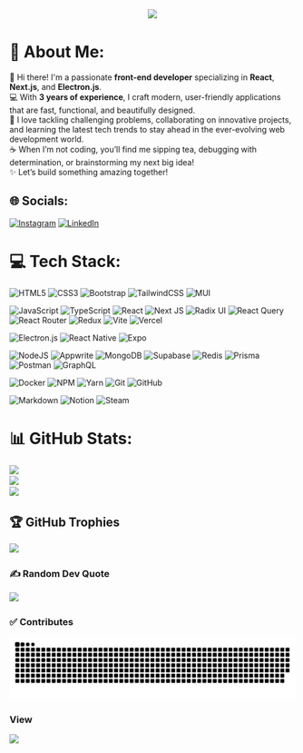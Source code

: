 <div align="center">
  <img height="400" src="https://i.imgflip.com/9dkmef.gif"  />
</div>

###

# 💫 About Me:
👋 Hi there! I'm a passionate **front-end developer** specializing in **React**, **Next.js**, and **Electron.js**.  <br>💻 With **3 years of experience**, I craft modern, user-friendly applications that are fast, functional, and beautifully designed.  <br>🚀 I love tackling challenging problems, collaborating on innovative projects, and learning the latest tech trends to stay ahead in the ever-evolving web development world.<br>☕ When I’m not coding, you’ll find me sipping tea, debugging with determination, or brainstorming my next big idea!  <br>✨ Let’s build something amazing together!


## 🌐 Socials:
[![Instagram](https://img.shields.io/badge/Instagram-%23E4405F.svg?logo=Instagram&logoColor=white)](https://instagram.com/aliasad__001) [![LinkedIn](https://img.shields.io/badge/LinkedIn-%230077B5.svg?logo=linkedin&logoColor=white)](https://linkedin.com/in/ali-asad-a77290232) 

# 💻 Tech Stack:

![HTML5](https://img.shields.io/badge/html5-%23E34F26.svg?style=flat&logo=html5&logoColor=white)
![CSS3](https://img.shields.io/badge/css3-%231572B6.svg?style=flat&logo=css3&logoColor=white)
![Bootstrap](https://img.shields.io/badge/bootstrap-%238511FA.svg?style=flat&logo=bootstrap&logoColor=white)
![TailwindCSS](https://img.shields.io/badge/tailwindcss-%2338B2AC.svg?style=flat&logo=tailwind-css&logoColor=white)
![MUI](https://img.shields.io/badge/MUI-%230081CB.svg?style=flat&logo=mui&logoColor=white)

![JavaScript](https://img.shields.io/badge/javascript-%23323330.svg?style=flat&logo=javascript&logoColor=%23F7DF1E)
![TypeScript](https://img.shields.io/badge/typescript-%23007ACC.svg?style=flat&logo=typescript&logoColor=white)
![React](https://img.shields.io/badge/react-%2320232a.svg?style=flat&logo=react&logoColor=%2361DAFB)
![Next JS](https://img.shields.io/badge/Next-black?style=flat&logo=next.js&logoColor=white)
![Radix UI](https://img.shields.io/badge/radix%20ui-161618.svg?style=flat&logo=radix-ui&logoColor=white)
![React Query](https://img.shields.io/badge/-React%20Query-FF4154?style=flat&logo=react%20query&logoColor=white)
![React Router](https://img.shields.io/badge/React_Router-CA4245?style=flat&logo=react-router&logoColor=white)
![Redux](https://img.shields.io/badge/redux-%23593d88.svg?style=flat&logo=redux&logoColor=white)
![Vite](https://img.shields.io/badge/vite-%23646CFF.svg?style=flat&logo=vite&logoColor=white)
![Vercel](https://img.shields.io/badge/vercel-%23000000.svg?style=flat&logo=vercel&logoColor=white)

![Electron.js](https://img.shields.io/badge/Electron-191970?style=flat&logo=Electron&logoColor=white)
![React Native](https://img.shields.io/badge/react_native-%2320232a.svg?style=flat&logo=react&logoColor=%2361DAFB)
![Expo](https://img.shields.io/badge/expo-1C1E24?style=flat&logo=expo&logoColor=#D04A37)

![NodeJS](https://img.shields.io/badge/node.js-6DA55F?style=flat&logo=node.js&logoColor=white)
![Appwrite](https://img.shields.io/badge/Appwrite-%23FD366E.svg?style=flat&logo=appwrite&logoColor=white)
![MongoDB](https://img.shields.io/badge/MongoDB-%234ea94b.svg?style=flat&logo=mongodb&logoColor=white)
![Supabase](https://img.shields.io/badge/Supabase-3ECF8E?style=flat&logo=supabase&logoColor=white)
![Redis](https://img.shields.io/badge/redis-%23DD0031.svg?style=flat&logo=redis&logoColor=white)
![Prisma](https://img.shields.io/badge/Prisma-3982CE?style=flat&logo=Prisma&logoColor=white)
![Postman](https://img.shields.io/badge/Postman-FF6C37?style=flat&logo=postman&logoColor=white)
![GraphQL](https://img.shields.io/badge/-GraphQL-E10098?style=flat&logo=graphql&logoColor=white)

![Docker](https://img.shields.io/badge/docker-%230db7ed.svg?style=flat&logo=docker&logoColor=white)
![NPM](https://img.shields.io/badge/NPM-%23CB3837.svg?style=flat&logo=npm&logoColor=white)
![Yarn](https://img.shields.io/badge/yarn-%232C8EBB.svg?style=flat&logo=yarn&logoColor=white)
![Git](https://img.shields.io/badge/git-%23F05033.svg?style=flat&logo=git&logoColor=white)
![GitHub](https://img.shields.io/badge/github-%23121011.svg?style=flat&logo=github&logoColor=white)

![Markdown](https://img.shields.io/badge/markdown-%23000000.svg?style=flat&logo=markdown&logoColor=white)
![Notion](https://img.shields.io/badge/Notion-%23000000.svg?style=flat&logo=notion&logoColor=white)
![Steam](https://img.shields.io/badge/steam-%23000000.svg?style=flat&logo=steam&logoColor=white)


# 📊 GitHub Stats:
![](https://github-readme-stats.vercel.app/api?username=Ali-Asad1&theme=dracula&hide_border=false&include_all_commits=true&count_private=true)<br/>
![](https://github-readme-streak-stats.herokuapp.com/?user=Ali-Asad1&theme=dracula&hide_border=false)<br/>
![](https://github-readme-stats.vercel.app/api/top-langs/?username=Ali-Asad1&theme=dracula&hide_border=false&include_all_commits=true&count_private=true&layout=compact)

## 🏆 GitHub Trophies
![](https://github-profile-trophy.vercel.app/?username=Ali-Asad1&theme=dracula&no-frame=false&no-bg=true&margin-w=4)

### ✍️ Random Dev Quote
![](https://quotes-github-readme.vercel.app/api?type=horizontal&theme=tokyonight)


### ✅ Contributes

<picture>
  <source media="(prefers-color-scheme: dark)" srcset="https://raw.githubusercontent.com/Ali-Asad1/Ali-Asad1/output/github-contribution-grid-snake-dark.svg">
  <source media="(prefers-color-scheme: light)" srcset="https://raw.githubusercontent.com/Ali-Asad1/Ali-Asad1/output/github-contribution-grid-snake.svg">
  <img alt="github contribution grid snake animation" src="https://raw.githubusercontent.com/Ali-Asad1/Ali-Asad1/output/github-contribution-grid-snake.svg">
</picture>

<!-- ### 🔝 Top Contributed Repo
![](https://github-contributor-stats.vercel.app/api?username=Ali-Asad1&limit=5&theme=dracula&combine_all_yearly_contributions=true)
-->

### View

[![](https://visitcount.itsvg.in/api?id=Ali-Asad1&icon=0&color=10)](https://visitcount.itsvg.in)

